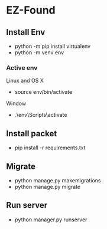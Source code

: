 # EZ-Found

## Install Env
- python -m pip install virtualenv 
- python -m venv env 
### Active env
Linux and OS X
- source env/bin/activate

Window
- .\env\Scripts\activate

## Install packet
- pip install -r requirements.txt

## Migrate
- python manage.py makemigrations
- python manage.py migrate

## Run server
- python manager.py runserver
